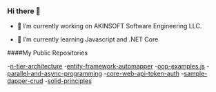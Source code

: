 ### Hi there 👋

- 🔭 I’m currently working on AKINSOFT Software Engineering LLC.

- 🌱 I’m currently learning Javascript and .NET Core

####My Public Repositories

-[n-tier-architecture](https://github.com/sefagunduz/n-tier-architecture)
-[entity-framework-automapper](https://github.com/sefagunduz/entity-framework-automapper)
-[oop-examples.js](https://github.com/sefagunduz/oop-examples.js)
-[parallel-and-async-programming](https://github.com/sefagunduz/parallel-and-async-programming)
-[core-web-api-token-auth](https://github.com/sefagunduz/core-web-api-token-auth)
-[sample-dapper-crud](https://github.com/sefagunduz/sample-dapper-crud)
-[solid-principles](https://github.com/sefagunduz/solid-principles)

<!--
**sefagunduz/sefagunduz** is a ✨ _special_ ✨ repository because its `README.md` (this file) appears on your GitHub profile.

Here are some ideas to get you started:

- 🔭 I’m currently working on ...
- 🌱 I’m currently learning ...
- 👯 I’m looking to collaborate on ...
- 🤔 I’m looking for help with ...
- 💬 Ask me about ...
- 📫 How to reach me: ...
- 😄 Pronouns: ...
- ⚡ Fun fact: ...
-->
